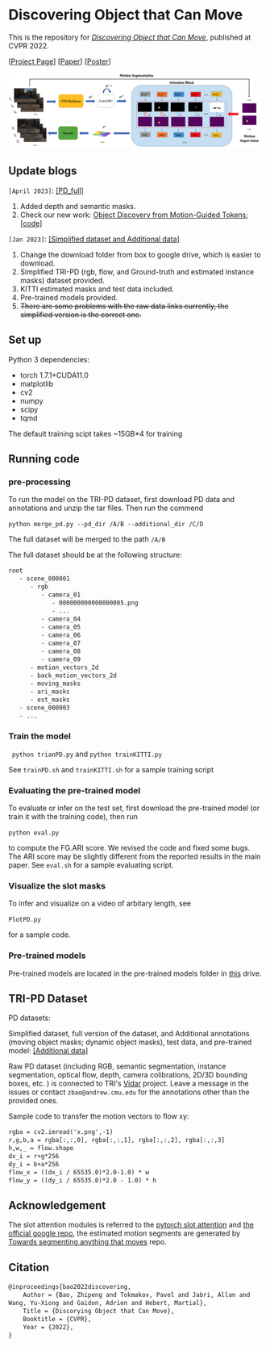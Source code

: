 
# Discovering Object that Can Move

This is the repository for [*Discovering Object that Can Move*](https://arxiv.org/abs/2203.10159), published at CVPR 2022.  


[[Project Page](https://zpbao.github.io/projects/CVPR22-Discovering/)]
[[Paper](https://openaccess.thecvf.com/content/CVPR2022/html/Bao_Discovering_Objects_That_Can_Move_CVPR_2022_paper.html)]
[[Poster](https://zpbao.github.io/projects/CVPR22-Discovering/image/poster.pdf)]

<img src='./imgs/pipeline.png' />

## Update blogs
`[April 2023]`: [[PD_full]](https://drive.google.com/drive/folders/1G2FkJpqNoO3sB0vQ7b915szFYQuTqV9W?usp=share_link)   
1. Added depth and semantic masks.
2. Check our new work: [Object Discovery from Motion-Guided Tokens](https://arxiv.org/abs/2303.15555); [[code]](https://github.com/zpbao/MoTok)


`[Jan 2023]`: [[Simplified dataset and Additional data]](https://drive.google.com/drive/folders/1q5AjqhoivJb67h9MZCgUtqb4CooDrZhC?usp=sharing)  
1. Change the download folder from box to google drive, which is easier to download.  
2. Simplified TRI-PD (rgb, flow, and Ground-truth and estimated instance masks) dataset provided.  
3. KITTI estimated masks and test data included.  
4. Pre-trained models provided.  
5. ~~There are some problems with the raw data links currently, the simplified version is the correct one.~~


## Set up

Python 3 dependencies:

* torch 1.7.1+CUDA11.0 
* matplotlib
* cv2
* numpy
* scipy
* tqmd

The default training scipt takes ~15GB*4 for training


## Running code
### pre-processing
To run the model on the TRI-PD dataset, first download PD data and annotations and unzip the tar files. Then run the commend

```python merge_pd.py --pd_dir /A/B --additional_dir /C/D``` 

The full dataset will be merged to the path ```/A/B``` 

The full dataset should be at the following structure:

```
root 
   - scene_000001
      - rgb
         - camera_01
            - 000000000000000005.png
            - ...
         - camera_04
         - camera_05
         - camera_06
         - camera_07
         - camera_08
         - camera_09
      - motion_vectors_2d
      - back_motion_vectors_2d
      - moving_masks
      - ari_masks
      - est_masks
   - scene_000003
   - ...
```

### Train the model 

``` python trianPD.py``` and ```python trainKITTI.py``` 

See ```trainPD.sh``` and ```trainKITTI.sh``` for a sample training script

### Evaluating the pre-trained model

To evaluate or infer on the test set, first download the pre-trained model (or train it with the training code), then run

```python eval.py``` 

to compute the FG.ARI score. We revised the code and fixed some bugs. The ARI score may be slightly different from the reported results in the main paper. 
See ```eval.sh``` for a sample evaluating script.

### Visualize the slot masks

To infer and visualize on a video of arbitary length, see

```PlotPD.py```

for a sample code.

### Pre-trained models

Pre-trained models are located in the pre-trained models folder in [this](https://drive.google.com/drive/folders/1q5AjqhoivJb67h9MZCgUtqb4CooDrZhC?usp=sharing) drive.


## TRI-PD Dataset 

PD datasets:   

Simplified dataset, full version of the dataset, and Additional annotations (moving object masks; dynamic object masks), test data, and pre-trained model: 
[[Additional data]](https://drive.google.com/drive/folders/1q5AjqhoivJb67h9MZCgUtqb4CooDrZhC?usp=sharing) 

Raw PD dataset (including RGB, semantic segmentation, instance segmentation, optical flow, depth, camera colibrations, 2D/3D bounding boxes, etc. ) is connected to TRI's [Vidar](https://github.com/TRI-ML/vidar) project. Leave a message in the issues or contact `zbao@andrew.cmu.edu` for the annotations other than the provided ones.


Sample code to transfer the motion vectors to flow xy:

```
rgba = cv2.imread('x.png',-1)
r,g,b,a = rgba[:,:,0], rgba[:,:,1], rgba[:,:,2], rgba[:,:,3]
h,w,_ = flow.shape
dx_i = r+g*256
dy_i = b+a*256
flow_x = ((dx_i / 65535.0)*2.0-1.0) * w
flow_y = ((dy_i / 65535.0)*2.0 - 1.0) * h            
```

## Acknowledgement
The slot attention modules is referred to the [pytorch slot attention](https://github.com/evelinehong/slot-attention-pytorch) and [the official google repo](https://github.com/google-research/google-research/tree/master/slot_attention), the estimated motion segments are generated by [Towards segmenting anything that moves](https://github.com/achalddave/segment-any-moving) repo.

## Citation

```
@inproceedings{bao2022discovering,
    Author = {Bao, Zhipeng and Tokmakov, Pavel and Jabri, Allan and Wang, Yu-Xiong and Gaidon, Adrien and Hebert, Martial},
    Title = {Discorying Object that Can Move},
    Booktitle = {CVPR},
    Year = {2022},
}
```



